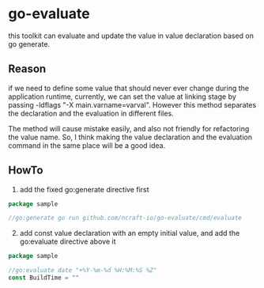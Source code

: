 # go-evaluate

this toolkit can evaluate and update the value in value declaration based on go generate.

## Reason

if we need to define some value that should never ever change during the application runtime, 
currently, we can set the value at linking stage by passing -ldflags "-X main.varname=varval". However this method separates the declaration and the evaluation in different files.

The method will cause mistake easily, and also not friendly for refactoring the value name. So, I think making the value declaration and the evaluation command in the same place will be a good idea.

## HowTo

1. add the fixed go:generate directive first

```go
package sample

//go:generate go run github.com/ncraft-io/go-evaluate/cmd/evaluate
```

2. add const value declaration with an empty initial value, and add the go:evaluate directive above it

```go
package sample

//go:evaluate date "+%Y-%m-%d %H:%M:%S %Z"
const BuildTime = ""
```
